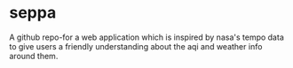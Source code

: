 # seppa
A github repo-for a web application which is inspired by nasa's tempo data to give users a friendly understanding about the aqi and weather info around them.
